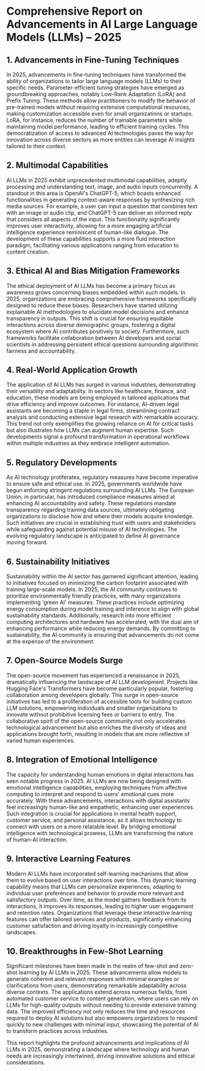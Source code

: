 # Comprehensive Report on Advancements in AI Large Language Models (LLMs) – 2025

## 1. Advancements in Fine-Tuning Techniques

In 2025, advancements in fine-tuning techniques have transformed the ability of organizations to tailor large language models (LLMs) to their specific needs. Parameter-efficient tuning strategies have emerged as groundbreaking approaches, notably Low-Rank Adaptation (LoRA) and Prefix Tuning. These methods allow practitioners to modify the behavior of pre-trained models without requiring extensive computational resources, making customization accessible even for small organizations or startups. LoRA, for instance, reduces the number of trainable parameters while maintaining model performance, leading to efficient training cycles. This democratization of access to advanced AI technologies paves the way for innovation across diverse sectors as more entities can leverage AI insights tailored to their context.

## 2. Multimodal Capabilities

AI LLMs in 2025 exhibit unprecedented multimodal capabilities, adeptly processing and understanding text, image, and audio inputs concurrently. A standout in this area is OpenAI's ChatGPT-5, which boasts enhanced functionalities in generating context-aware responses by synthesizing rich media sources. For example, a user can input a question that combines text with an image or audio clip, and ChatGPT-5 can deliver an informed reply that considers all aspects of the input. This functionality significantly improves user interactivity, allowing for a more engaging artificial intelligence experience reminiscent of human-like dialogue. The development of these capabilities supports a more fluid interaction paradigm, facilitating various applications ranging from education to content creation.

## 3. Ethical AI and Bias Mitigation Frameworks

The ethical deployment of AI LLMs has become a primary focus as awareness grows concerning biases embedded within such models. In 2025, organizations are embracing comprehensive frameworks specifically designed to reduce these biases. Researchers have started utilizing explainable AI methodologies to elucidate model decisions and enhance transparency in outputs. This shift is crucial for ensuring equitable interactions across diverse demographic groups, fostering a digital ecosystem where AI contributes positively to society. Furthermore, such frameworks facilitate collaboration between AI developers and social scientists in addressing persistent ethical questions surrounding algorithmic fairness and accountability.

## 4. Real-World Application Growth

The application of AI LLMs has surged in various industries, demonstrating their versatility and adaptability. In sectors like healthcare, finance, and education, these models are being employed in tailored applications that drive efficiency and improve outcomes. For instance, AI-driven legal assistants are becoming a staple in legal firms, streamlining contract analysis and conducting extensive legal research with remarkable accuracy. This trend not only exemplifies the growing reliance on AI for critical tasks but also illustrates how LLMs can augment human expertise. Such developments signal a profound transformation in operational workflows within multiple industries as they embrace intelligent automation.

## 5. Regulatory Developments

As AI technology proliferates, regulatory measures have become imperative to ensure safe and ethical use. In 2025, governments worldwide have begun enforcing stringent regulations surrounding AI LLMs. The European Union, in particular, has introduced compliance measures aimed at enhancing AI accountability and safety. These regulations mandate transparency regarding training data sources, ultimately obligating organizations to disclose how and where their models acquire knowledge. Such initiatives are crucial in establishing trust with users and stakeholders while safeguarding against potential misuse of AI technologies. The evolving regulatory landscape is anticipated to define AI governance moving forward.

## 6. Sustainability Initiatives

Sustainability within the AI sector has garnered significant attention, leading to initiatives focused on minimizing the carbon footprint associated with training large-scale models. In 2025, the AI community continues to prioritize environmentally friendly practices, with many organizations implementing 'green AI' measures. These practices include optimizing energy consumption during model training and inference to align with global sustainability standards. Additionally, research into more efficient computing architectures and hardware has accelerated, with the dual aim of enhancing performance while reducing energy demands. By committing to sustainability, the AI community is ensuring that advancements do not come at the expense of the environment.

## 7. Open-Source Models Surge

The open-source movement has experienced a renaissance in 2025, dramatically influencing the landscape of AI LLM development. Projects like Hugging Face's Transformers have become particularly popular, fostering collaboration among developers globally. This surge in open-source initiatives has led to a proliferation of accessible tools for building custom LLM solutions, empowering individuals and smaller organizations to innovate without prohibitive licensing fees or barriers to entry. The collaborative spirit of the open-source community not only accelerates technological advancement but also enriches the diversity of ideas and applications brought forth, resulting in models that are more reflective of varied human experiences.

## 8. Integration of Emotional Intelligence

The capacity for understanding human emotions in digital interactions has seen notable progress in 2025. AI LLMs are now being designed with emotional intelligence capabilities, employing techniques from affective computing to interpret and respond to users' emotional cues more accurately. With these advancements, interactions with digital assistants feel increasingly human-like and empathetic, enhancing user experiences. Such integration is crucial for applications in mental health support, customer service, and personal assistance, as it allows technology to connect with users on a more relatable level. By bridging emotional intelligence with technological prowess, LLMs are transforming the nature of human-AI interaction.

## 9. Interactive Learning Features

Modern AI LLMs have incorporated self-learning mechanisms that allow them to evolve based on user interactions over time. This dynamic learning capability means that LLMs can personalize experiences, adapting to individual user preferences and behavior to provide more relevant and satisfactory outputs. Over time, as the model gathers feedback from its interactions, it improves its responses, leading to higher user engagement and retention rates. Organizations that leverage these interactive learning features can offer tailored services and products, significantly enhancing customer satisfaction and driving loyalty in increasingly competitive landscapes.

## 10. Breakthroughs in Few-Shot Learning

Significant milestones have been made in the realm of few-shot and zero-shot learning by AI LLMs in 2025. These advancements allow models to generate coherent and relevant responses with minimal examples or clarifications from users, demonstrating remarkable adaptability across diverse contexts. The applications extend across numerous fields, from automated customer service to content generation, where users can rely on LLMs for high-quality outputs without needing to provide extensive training data. The improved efficiency not only reduces the time and resources required to deploy AI solutions but also empowers organizations to respond quickly to new challenges with minimal input, showcasing the potential of AI to transform practices across industries.  

This report highlights the profound advancements and implications of AI LLMs in 2025, demonstrating a landscape where technology and human needs are increasingly intertwined, driving innovative solutions and ethical considerations.